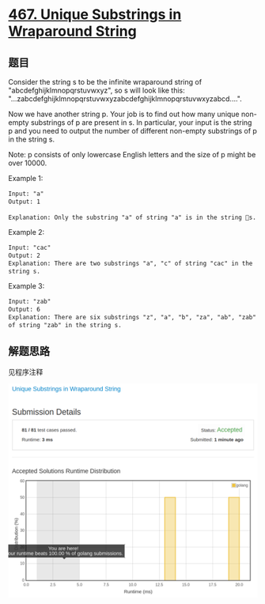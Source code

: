 # [467. Unique Substrings in Wraparound String](https://leetcode.com/problems/unique-substrings-in-wraparound-string/)

## 题目

Consider the string s to be the infinite wraparound string of "abcdefghijklmnopqrstuvwxyz", so s will look like this: "...zabcdefghijklmnopqrstuvwxyzabcdefghijklmnopqrstuvwxyzabcd....".

Now we have another string p. Your job is to find out how many unique non-empty substrings of p are present in s. In particular, your input is the string p and you need to output the number of different non-empty substrings of p in the string s.

Note: p consists of only lowercase English letters and the size of p might be over 10000.

Example 1:

```text
Input: "a"
Output: 1

Explanation: Only the substring "a" of string "a" is in the string s.
```

Example 2:

```text
Input: "cac"
Output: 2
Explanation: There are two substrings "a", "c" of string "cac" in the string s.
```

Example 3:

```text
Input: "zab"
Output: 6
Explanation: There are six substrings "z", "a", "b", "za", "ab", "zab" of string "zab" in the string s.
```

## 解题思路

见程序注释

![100](467.100.png)